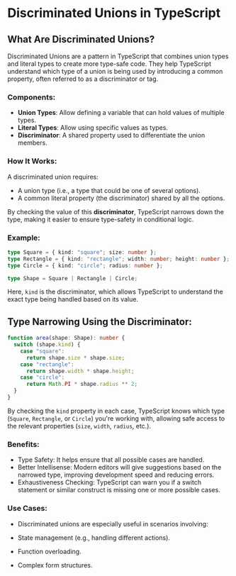 # Discriminated Unions in TypeScript

## What Are Discriminated Unions?

Discriminated Unions are a pattern in TypeScript that combines union types and literal types to create more type-safe code. They help TypeScript understand which type of a union is being used by introducing a common property, often referred to as a discriminator or tag.

### Components:

- **Union Types**: Allow defining a variable that can hold values of multiple types.
- **Literal Types**: Allow using specific values as types.
- **Discriminator**: A shared property used to differentiate the union members.

### How It Works:

A discriminated union requires:

- A union type (i.e., a type that could be one of several options).
- A common literal property (the discriminator) shared by all the options.

By checking the value of this **discriminator**, TypeScript narrows down the type, making it easier to ensure type-safety in conditional logic.

### Example:

```ts
type Square = { kind: "square"; size: number };
type Rectangle = { kind: "rectangle"; width: number; height: number };
type Circle = { kind: "circle"; radius: number };

type Shape = Square | Rectangle | Circle;
```

Here, `kind` is the discriminator, which allows TypeScript to understand the exact type being handled based on its value.

## Type Narrowing Using the Discriminator:

```ts
function area(shape: Shape): number {
  switch (shape.kind) {
    case "square":
      return shape.size * shape.size;
    case "rectangle":
      return shape.width * shape.height;
    case "circle":
      return Math.PI * shape.radius ** 2;
  }
}
```

By checking the `kind` property in each case, TypeScript knows which type (`Square`, `Rectangle`, or `Circle`) you're working with, allowing safe access to the relevant properties (`size`, `width`, `radius`, etc.).

### Benefits:

- Type Safety: It helps ensure that all possible cases are handled.
- Better Intellisense: Modern editors will give suggestions based on the narrowed type, improving development speed and reducing errors.
- Exhaustiveness Checking: TypeScript can warn you if a switch statement or similar construct is missing one or more possible cases.

### Use Cases:

- Discriminated unions are especially useful in scenarios involving:

- State management (e.g., handling different actions).
- Function overloading.
- Complex form structures.
